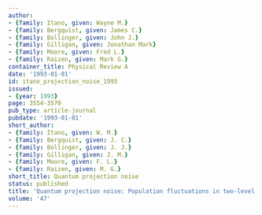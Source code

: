 ```yaml
---
author:
- {family: Itano, given: Wayne M.}
- {family: Bergquist, given: James C.}
- {family: Bollinger, given: John J.}
- {family: Gilligan, given: Jonathan Mark}
- {family: Moore, given: Fred L.}
- {family: Raizen, given: Mark G.}
container_title: Physical Review A
date: '1993-01-01'
id: itano_projection_noise_1993
issued:
- {year: 1993}
page: 3554-3570
pub_type: article-journal
pubdate: '1993-01-01'
short_author:
- {family: Itano, given: W. M.}
- {family: Bergquist, given: J. C.}
- {family: Bollinger, given: J. J.}
- {family: Gilligan, given: J. M.}
- {family: Moore, given: F. L.}
- {family: Raizen, given: M. G.}
short_title: Quantum projection noise
status: published
title: 'Quantum projection noise: Population fluctuations in two-level systems'
volume: '47'
---
```

